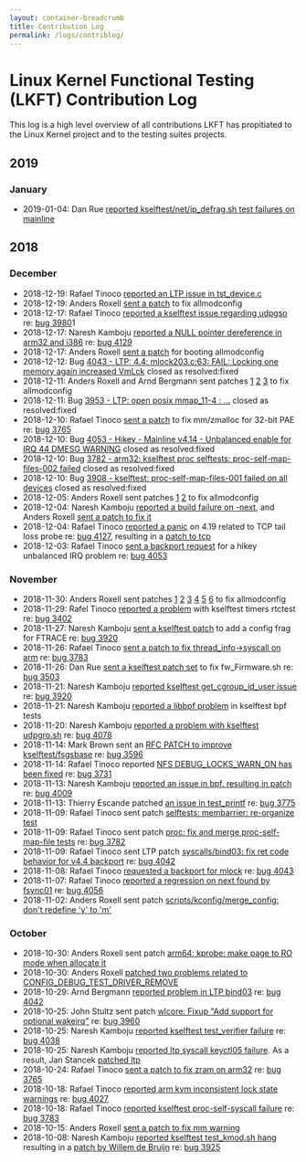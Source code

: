```yaml
---
layout: container-breadcrumb
title: Contribution Log
permalink: /logs/contriblog/
---
```


# Linux Kernel Functional Testing (LKFT) Contribution Log

This log is a high level overview of all contributions LKFT has propitiated to the
Linux Kernel project and to the testing suites projects.

<!---

    Concept:
        This is designed to be a human curated and human readable log of the
        contributions that the KV team and the LKFT project make upstream.

        Human judgement is expected in terms of which events are listed and
        which may be excluded. Some events occur too regularly, or are too
        minor to list here.

    General Format:
        - <date>: <person> <verb> to <destination> re: <bug>

    Where:
        date: date the action occurred
        person: email address of person taking an action
        verb: description of action taken. May be "reported", "sent patch",
              followed by a *very brief* description of the context. This
              should link to a mailing list post. If it's a mailing list
              that lore supports, please use a lore link.
        re: Link to bug reference, if available
-->

## 2019
### January
- 2019-01-04: Dan Rue [reported kselftest/net/ip_defrag.sh test failures on
  mainline](https://marc.info/?l=linux-netdev&m=154662102601613&w=2)

## 2018
### December
- 2018-12-19: Rafael Tinoco [reported an LTP issue in
  tst_device.c](http://lists.linux.it/pipermail/ltp/2018-December/010344.html)
- 2018-12-19: Anders Roxell [sent a
  patch](https://lore.kernel.org/lkml/20181219140040.8637-1-anders.roxell@linaro.org)
  to fix allmodconfig
- 2018-12-17: Rafael Tinoco [reported a kselftest issue regarding
  udpgso](https://lore.kernel.org/lkml/bbabafb5-e16c-4025-31d0-d9e5feb5f39a@linaro.org)
  re: [bug 3980](https://bugs.linaro.org/show_bug.cgi?id=3980)1
- 2018-12-17: Naresh Kamboju [reported a NULL pointer dereference in arm32 and
  i386](https://www.spinics.net/lists/netdev/msg540473.html) re: [bug
  4129](https://bugs.linaro.org/show_bug.cgi?id=4129)
- 2018-12-17: Anders Roxell [sent a
  patch](https://lore.kernel.org/lkml/20181217150326.30933-1-anders.roxell@linaro.org)
  for booting allmodconfig
- 2018-12-12: Bug [4043 - LTP: 4.4: mlock203.c:63: FAIL: Locking one memory
  again increased VmLck](https://bugs.linaro.org/show_bug.cgi?id=4043) closed
  as resolved:fixed
- 2018-12-11: Anders Roxell and Arnd Bergmann sent patches
  [1](https://lore.kernel.org/lkml/20181211103733.22284-1-anders.roxell@linaro.org)
  [2](https://lore.kernel.org/lkml/20181211103616.22137-1-anders.roxell@linaro.org)
  [3](https://lore.kernel.org/lkml/20181211133453.2835077-1-arnd@arndb.de) to
  fix allmodconfig
- 2018-12-11: Bug [3953 - LTP: open posix mmap_11-4 :
  ...](https://bugs.linaro.org/show_bug.cgi?id=3953) closed as resolved:fixed
- 2018-12-10: Rafael Tinoco [sent a
  patch](https://lore.kernel.org/lkml/20181210142105.6750-1-rafael.tinoco@linaro.org)
  to fix mm/zmalloc for 32-bit PAE re: [bug
  3765](https://bugs.linaro.org/show_bug.cgi?id=3765)
- 2018-12-10: Bug [4053 - Hikey - Mainline v4.14 - Unbalanced enable for IRQ 44
  DMESG WARNING](https://bugs.linaro.org/show_bug.cgi?id=4053) closed as
  resolved:fixed
- 2018-12-10: Bug [3782 - arm32: kselftest proc selftests:
  proc-self-map-files-002 failed](https://bugs.linaro.org/show_bug.cgi?id=3782)
  closed as resolved:fixed
- 2018-12-10: Bug [3908 - kselftest: proc-self-map-files-001 failed on all
  devices](https://bugs.linaro.org/show_bug.cgi?id=3908) closed as
  resolved:fixed
- 2018-12-05: Anders Roxell sent patches
  [1](https://lore.kernel.org/lkml/20181204194044.9506-1-anders.roxell@linaro.org)
  [2](https://lore.kernel.org/lkml/20181206143011.23719-1-anders.roxell@linaro.org)
  to fix allmodconfig
- 2018-12-04: Naresh Kamboju [reported a build failure on
  -next](https://lore.kernel.org/lkml/CA+G9fYsvJkW5_hruVYzLX3g9_5scj9nnL240rOMQ+DSz70dqqQ@mail.gmail.com),
  and Anders Roxell [sent a patch to fix
  it](https://github.com/linaro/lkft-website)
- 2018-12-04: Rafael Tinoco [reported a
  panic](https://lore.kernel.org/lkml/716b46ef-03da-9656-92fd-3823f31f5ce6@linaro.org)
  on 4.19 related to TCP tail loss probe re: [bug
  4127](https://bugs.linaro.org/show_bug.cgi?id=4127), resulting in a [patch to
  tcp](https://www.spinics.net/lists/netdev/msg538027.html)
- 2018-12-03: Rafael Tinoco [sent a backport
  request](https://lore.kernel.org/lkml/20181203133107.4002-1-rafael.tinoco@linaro.org)
  for a hikey unbalanced IRQ problem re: [bug
  4053](https://bugs.linaro.org/show_bug.cgi?id=4053)

### November

- 2018-11-30: Anders Roxell sent patches
  [1](https://lore.kernel.org/lkml/20181128081239.18317-1-anders.roxell@linaro.org)
  [2](https://lore.kernel.org/lkml/20181128081334.18408-1-anders.roxell@linaro.org)
  [3](https://lore.kernel.org/lkml/20181130145622.26334-1-anders.roxell@linaro.org)
  [4](https://lore.kernel.org/lkml/20181130150859.27366-1-anders.roxell@linaro.org)
  [5](https://lore.kernel.org/lkml/20181130150935.27493-1-anders.roxell@linaro.org)
  [6](https://lore.kernel.org/lkml/20181130160508.28230-1-anders.roxell@linaro.org)
  to fix allmodconfig
- 2018-11-29: Rafel Tinoco [reported a
  problem](https://lore.kernel.org/lkml/a304b6f1-11db-543b-2cb3-372f34dc7697@linaro.org)
  with kselftest timers rtctest re: [bug
  3402](https://bugs.linaro.org/show_bug.cgi?id=3402)
- 2018-11-27: Naresh Kamboju [sent a kselftest
  patch](https://lists.linaro.org/pipermail/linux-kselftest-mirror/2018-November/002853.html)
  to add a config frag for FTRACE re: [bug
  3920](https://bugs.linaro.org/show_bug.cgi?id=3920)
- 2018-11-26: Rafael Tinoco [sent a patch to fix thread_info->syscall on
  arm](https://lore.kernel.org/lkml/20181126225335.10477-1-rafael.tinoco@linaro.org/)
  re: [bug 3783](https://bugs.linaro.org/show_bug.cgi?id=3783)
- 2018-11-26: Dan Rue [sent a kselftest patch
  set](https://lore.kernel.org/lkml/20181127031218.24419-1-dan.rue@linaro.org/)
  to fix fw_Firmware.sh re: [bug
  3503](https://bugs.linaro.org/show_bug.cgi?id=3503)
- 2018-11-21: Naresh Kamboju [reported kselftest get_cgroup_id_user
  issue](https://lists.linaro.org/pipermail/linux-kselftest-mirror/2018-November/002831.html)
  re: [bug 3920](https://bugs.linaro.org/show_bug.cgi?id=3920)
- 2018-11-21: Naresh Kamboju [reported a libbpf
  problem](https://lists.linaro.org/pipermail/linux-kselftest-mirror/2018-November/002832.html)
  in kselftest bpf tests
- 2018-11-20: Naresh Kamboju [reported a problem with kselftest
  udpgro.sh](https://www.spinics.net/lists/netdev/msg534015.html) re: [bug
  4078](https://bugs.linaro.org/show_bug.cgi?id=4078)
- 2018-11-14: Mark Brown sent an [RFC PATCH to improve
  kselftest/fsgsbase](https://lore.kernel.org/lkml/20181114195043.8021-1-broonie@kernel.org/)
  re: [bug 3596](https://bugs.linaro.org/show_bug.cgi?id=3596)
- 2018-11-14: Rafael Tinoco reported [NFS DEBUG_LOCKS_WARN_ON has been
  fixed](https://lore.kernel.org/lkml/c351b04b-e83e-d090-a6b2-b8b08a688872@linaro.org/)
  re: [bug 3731](https://bugs.linaro.org/show_bug.cgi?id=3731#c15)
- 2018-11-13: Naresh Kamboju [reported an issue in bpf, resulting in
  patch](https://www.spinics.net/lists/netdev/msg533569.html) re: [bug
  4009](https://bugs.linaro.org/show_bug.cgi?id=4009)
- 2018-11-13: Thierry Escande patched [an issue in
  test_printf](https://lore.kernel.org/lkml/20180613171840.29827-1-thierry.escande@linaro.org/)
  re: [bug 3775](https://bugs.linaro.org/show_bug.cgi?id=3775)
- 2018-11-09: Rafael Tinoco sent patch [selftests: membarrier: re-organize
  test](https://lore.kernel.org/lkml/20181109154911.24464-1-rafael.tinoco@linaro.org/)
- 2018-11-09: Rafael Tinoco sent patch [proc: fix and merge proc-self-map-file
  tests](https://lore.kernel.org/lkml/20181109113036.21512-1-rafael.tinoco@linaro.org/)
  re: [bug 3782](https://bugs.linaro.org/show_bug.cgi?id=3782)
- 2018-11-09: Rafael Tinoco sent LTP patch [syscalls/bind03: fix ret code
  behavior for v4.4
  backport](http://lists.linux.it/pipermail/ltp/2018-November/009894.html) re:
  [bug 4042](https://bugs.linaro.org/show_bug.cgi?id=4042)
- 2018-11-08: Rafael Tinoco [requested a backport for
  mlock](https://lists.linaro.org/pipermail/linux-stable-mirror/2018-November/069243.html)
  re: [bug 4043](https://bugs.linaro.org/show_bug.cgi?id=4043)
- 2018-11-07: Rafael Tinoco [reported a regression on next found by
  fsync01](https://www.spinics.net/lists/linux-next/msg45114.html) re: [bug
  4056](https://bugs.linaro.org/show_bug.cgi?id=4056)
- 2018-11-02: Anders Roxell sent patch [scripts/kconfig/merge_config: don't
  redefine 'y' to
  'm'](https://lore.kernel.org/lkml/20181102114119.23859-1-anders.roxell@linaro.org/)

### October

- 2018-10-30: Anders Roxell sent patch [arm64: kprobe: make page to RO mode
  when allocate
  it](https://lore.kernel.org/lkml/20181030113850.31150-1-anders.roxell@linaro.org/)
- 2018-10-30: Anders Roxell [patched two problems related to
  CONFIG_DEBUG_TEST_DRIVER_REMOVE](https://lore.kernel.org/lkml/20181030113545.30999-1-anders.roxell@linaro.org/)
- 2018-10-29: Arnd Bergmann [reported problem in LTP
  bind03](https://lore.kernel.org/lkml/20180831111436.GA23780@dell5510/T/#m170eaa199fc14995b2bae1aae150f5c758ebbb18)
  re: [bug 4042](https://bugs.linaro.org/show_bug.cgi?id=4042)
- 2018-10-25: John Stultz sent patch [wlcore: Fixup "Add support for optional
  wakeirq"](https://lore.kernel.org/lkml/1540490241-32021-1-git-send-email-john.stultz@linaro.org/)
  re: [bug 3960](https://bugs.linaro.org/show_bug.cgi?id=3960)
- 2018-10-25: Naresh Kamboju [reported kselftest test_verifier
  failure](https://lists.linaro.org/pipermail/linux-kselftest-mirror/2018-October/002541.html)
  re: [bug 4038](https://bugs.linaro.org/show_bug.cgi?id=4038)
- 2018-10-25: Naresh Kamboju [reported ltp syscall keyctl05
  failure](http://lists.linux.it/pipermail/ltp/2018-October/009571.html). As a
  result, Jan Stancek [patched
  ltp](http://lists.linux.it/pipermail/ltp/2018-October/009752.html)
- 2018-10-24: Rafael Tinoco [sent a patch to fix zram on
  arm32](https://lore.kernel.org/lkml/20181025012745.20884-1-rafael.tinoco@linaro.org/)
  re: [bug 3765](https://bugs.linaro.org/show_bug.cgi?id=3765)
- 2018-10-18: Rafael Tinoco [reported arm kvm inconsistent lock state
  warnings](https://www.spinics.net/lists/netdev/msg529635.html) re: [bug
  4027](https://bugs.linaro.org/show_bug.cgi?id=4027)
- 2018-10-18: Rafael Tinoco [reported kselftest proc-self-syscall
  failure](http://lists.infradead.org/pipermail/linux-arm-kernel/2018-October/607895.html)
  re: [bug 3783](https://bugs.linaro.org/show_bug.cgi?id=3783)
- 2018-10-15: Anders Roxell [sent a patch to fix mm
  warning](https://lore.kernel.org/lkml/20181015111600.5479-1-anders.roxell@linaro.org/)
- 2018-10-08: Naresh Kamboju [reported kselftest test_kmod.sh
  hang](https://lists.linaro.org/pipermail/linux-kselftest-mirror/2018-October/002378.html)
  resulting in a [patch by Willem de
  Bruijn](http://patchwork.ozlabs.org/patch/942590/) re: [bug
  3925](https://bugs.linaro.org/show_bug.cgi?id=3925)
